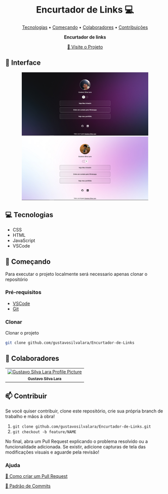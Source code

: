<h1 align="center" style="font-weight: bold;">Encurtador de Links 💻</h1>

<p align="center">
 <a href="#tech">Tecnologias</a> • 
 <a href="#started">Começando</a> • 
  <a href="#colab">Colaboradores</a> •
 <a href="#contribute">Contribuições</a>
</p>

<p align="center">
    <b>Encurtador de links</b>
</p>

<p align="center">
     <a href="https://gustavosilvalara.github.io/Encurtador-de-Links/">📱 Visite o Projeto</a>
</p>

<h2 id="layout">🎨 Interface</h2>

<p align="center">
    <img src="./Assets/Screenshot 2025-07-16 084405.png" alt="Image Example" width="400px">
    <img src="./Assets/Screenshot 2025-07-16 084431.png" alt="Image Example" width="400px">
</p>

<h2 id="technologies">💻 Tecnologias</h2>

- CSS
- HTML
- JavaScript
- VSCode

<h2 id="started">🚀 Começando</h2>

Para executar o projeto localmente será necessario apenas clonar o repositório

<h3>Pré-requisitos</h3>

- [VSCode](https://code.visualstudio.com/Download)
- [Git](https://git-scm.com/downloads)

<h3>Clonar</h3>

Clonar o projeto

```bash
git clone github.com/gustavosilvalara/Encurtador-de-Links
```


<h2 id="colab">🤝 Colaboradores</h2>

<table>
  <tr>
    <td align="center">
      <a href="https://www.linkedin.com/in/gustavo-silva-lara-93b541364/">
        <img src="https://avatars.githubusercontent.com/u/198003078?s=400&u=44bf08bb237f3776f78f5fe6be8d8e1a78bf8530&v=4" width="100px;" alt="Gustavo Silva Lara Profile Picture"/><br>
        <sub>
          <b>Gustavo Silva Lara</b>
        </sub>
      </a>
    </td>
  </tr>
</table>

<h2 id="contribute">📫 Contribuir</h2>

Se você quiser contribuir, clone este repositório, crie sua própria branch de trabalho e mãos à obra!

1. `git clone github.com/gustavosilvalara/Encurtador-de-Links.git`
2. `git checkout -b feature/NAME`

No final, abra um Pull Request explicando o problema resolvido ou a funcionalidade adicionada. Se existir, adicione capturas de tela das modificações visuais e aguarde pela revisão!

<h3>Ajuda</h3>

[📝 Como criar um Pull Request](https://www.atlassian.com/br/git/tutorials/making-a-pull-request)

[💾 Padrão de Commits](https://gist.github.com/joshbuchea/6f47e86d2510bce28f8e7f42ae84c716)
